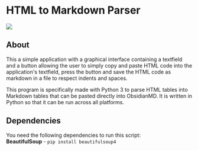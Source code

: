 # HTML to Markdown Parser
![](https://img.shields.io/badge/Python-v.3.11.5-brightgreen.svg)

## About
This a simple application with a graphical interface containing a
textfield and a button allowing the user to simply copy and paste HTML
code into the application's textfield, press the button and save the
HTML code as markdown in a file to respect indents and spaces.

This program is specifically made with Python 3 to parse HTML tables
into Markdown tables that can be pasted directly into ObsidianMD.
It is written in Python so that it can be run across all platforms.

## Dependencies
You need the following dependencies to run this script:\
**BeautifulSoup** - `pip install beautifulsoup4`